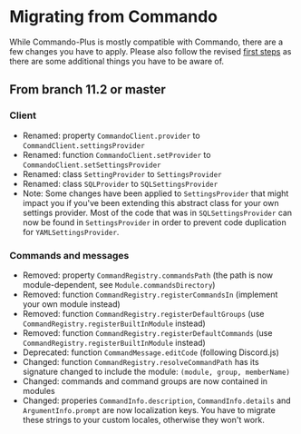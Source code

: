 # Migrating from Commando
While Commando-Plus is mostly compatible with Commando, there are a few changes you have to apply.
Please also follow the revised [first steps](https://archomeda.github.io/discord.js-commando-plus/#/docs/commando-plus/master/general/first-steps) as there are some additional things you have to be aware of.

## From branch 11.2 or master
### Client
- Renamed: property `CommandoClient.provider` to `CommandClient.settingsProvider`
- Renamed: function `CommandoClient.setProvider` to `CommandoClient.setSettingsProvider`
- Renamed: class `SettingProvider` to `SettingsProvider`
- Renamed: class `SQLProvider` to `SQLSettingsProvider`
- Note: Some changes have been applied to `SettingsProvider` that might impact you if you've been extending this abstract class for your own settings provider.
  Most of the code that was in `SQLSettingsProvider` can now be found in `SettingsProvider` in order to prevent code duplication for `YAMLSettingsProvider`.

### Commands and messages
- Removed: property `CommandRegistry.commandsPath` (the path is now module-dependent, see `Module.commandsDirectory`)
- Removed: function `CommandRegistry.registerCommandsIn` (implement your own module instead)
- Removed: function `CommandRegistry.registerDefaultGroups` (use `CommandRegistry.registerBuiltInModule` instead)
- Removed: function `CommandRegistry.registerDefaultCommands` (use `CommandRegistry.registerBuiltInModule` instead)
- Deprecated: function `CommandMessage.editCode` (following Discord.js)
- Changed: function `CommandRegistry.resolveCommandPath` has its signature changed to include the module: `(module, group, memberName)`
- Changed: commands and command groups are now contained in modules
- Changed: properies `CommandInfo.description`, `CommandInfo.details` and `ArgumentInfo.prompt` are now localization keys.
  You have to migrate these strings to your custom locales, otherwise they won't work.
